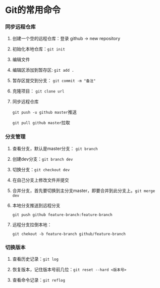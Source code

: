 # Git的常用命令

### 同步远程仓库

1. 创建一个空的远程仓库：登录 github ->  new repository

2. 初始化本地仓库：`git init`

3. 编辑文件

4. 编辑区添加到暂存区: `git add . `

5. 暂存区提交到分支： `git commit -m "备注"`

6. 克隆项目： `git clone url`

7. 同步远程仓库

   `git push -u github master`推送 

   `git pull github master`拉取

### 分支管理

1. 查看分支，默认是master分支： `git branch`

2. 创建dev分支：`git branch dev`

3. 切换分支：`git checkout dev`

4. 在自己分支上修改文件并提交

5. 合并分支，首先要切换到主分支master，即要合并到此分支上。`git merge dev`

6. 本地分支推送到远程分支

   `git push github feature-branch:feature-branch`

7. 远程分支拉倒本地：

   `git chekout -b feature-branch github/feature-branch`



### 切换版本

1. 查看历史记录：`git log`

2. 恢复版本，记住版本号前几位：`git reset --hard <版本号>`

3. 查看命令记录：`git reflog`

   